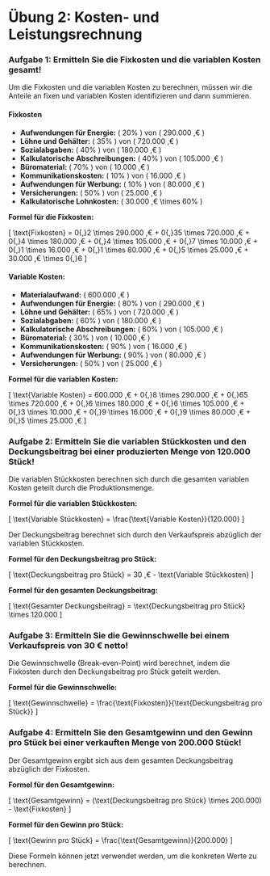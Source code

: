 # Übung 2: Kosten- und Leistungsrechnung

### Aufgabe 1: Ermitteln Sie die Fixkosten und die variablen Kosten gesamt!

Um die Fixkosten und die variablen Kosten zu berechnen, müssen wir die Anteile an fixen und variablen Kosten identifizieren und dann summieren.

#### Fixkosten

- **Aufwendungen für Energie:** \( 20\% \) von \( 290.000 \,€ \)
- **Löhne und Gehälter:** \( 35\% \) von \( 720.000 \,€ \)
- **Sozialabgaben:** \( 40\% \) von \( 180.000 \,€ \)
- **Kalkulatorische Abschreibungen:** \( 40\% \) von \( 105.000 \,€ \)
- **Büromaterial:** \( 70\% \) von \( 10.000 \,€ \)
- **Kommunikationskosten:** \( 10\% \) von \( 16.000 \,€ \)
- **Aufwendungen für Werbung:** \( 10\% \) von \( 80.000 \,€ \)
- **Versicherungen:** \( 50\% \) von \( 25.000 \,€ \)
- **Kalkulatorische Lohnkosten:** \( 30.000 \,€ \times 60\% \)

**Formel für die Fixkosten:**

\[
\text{Fixkosten} = 0{,}2 \times 290.000 \,€ + 0{,}35 \times 720.000 \,€ + 0{,}4 \times 180.000 \,€ + 0{,}4 \times 105.000 \,€ + 0{,}7 \times 10.000 \,€ + 0{,}1 \times 16.000 \,€ + 0{,}1 \times 80.000 \,€ + 0{,}5 \times 25.000 \,€ + 30.000 \,€ \times 0{,}6
\]

#### Variable Kosten:
- **Materialaufwand:** \( 600.000 \,€ \)
- **Aufwendungen für Energie:** \( 80\% \) von \( 290.000 \,€ \)
- **Löhne und Gehälter:** \( 65\% \) von \( 720.000 \,€ \)
- **Sozialabgaben:** \( 60\% \) von \( 180.000 \,€ \)
- **Kalkulatorische Abschreibungen:** \( 60\% \) von \( 105.000 \,€ \)
- **Büromaterial:** \( 30\% \) von \( 10.000 \,€ \)
- **Kommunikationskosten:** \( 90\% \) von \( 16.000 \,€ \)
- **Aufwendungen für Werbung:** \( 90\% \) von \( 80.000 \,€ \)
- **Versicherungen:** \( 50\% \) von \( 25.000 \,€ \)

**Formel für die variablen Kosten:**

\[
\text{Variable Kosten} = 600.000 \,€ + 0{,}8 \times 290.000 \,€ + 0{,}65 \times 720.000 \,€ + 0{,}6 \times 180.000 \,€ + 0{,}6 \times 105.000 \,€ + 0{,}3 \times 10.000 \,€ + 0{,}9 \times 16.000 \,€ + 0{,}9 \times 80.000 \,€ + 0{,}5 \times 25.000 \,€ 
\]

### Aufgabe 2: Ermitteln Sie die variablen Stückkosten und den Deckungsbeitrag bei einer produzierten Menge von 120.000 Stück!
Die variablen Stückkosten berechnen sich durch die gesamten variablen Kosten geteilt durch die Produktionsmenge.

**Formel für die variablen Stückkosten:**

\[
\text{Variable Stückkosten} = \frac{\text{Variable Kosten}}{120.000}
\]

Der Deckungsbeitrag berechnet sich durch den Verkaufspreis abzüglich der variablen Stückkosten.

**Formel für den Deckungsbeitrag pro Stück:**

\[
\text{Deckungsbeitrag pro Stück} = 30 \,€ - \text{Variable Stückkosten}
\]

**Formel für den gesamten Deckungsbeitrag:**

\[
\text{Gesamter Deckungsbeitrag} = \text{Deckungsbeitrag pro Stück} \times 120.000
\]

### Aufgabe 3: Ermitteln Sie die Gewinnschwelle bei einem Verkaufspreis von 30 € netto!
Die Gewinnschwelle (Break-even-Point) wird berechnet, indem die Fixkosten durch den Deckungsbeitrag pro Stück geteilt werden.

**Formel für die Gewinnschwelle:**

\[
\text{Gewinnschwelle} = \frac{\text{Fixkosten}}{\text{Deckungsbeitrag pro Stück}}
\]

### Aufgabe 4: Ermitteln Sie den Gesamtgewinn und den Gewinn pro Stück bei einer verkauften Menge von 200.000 Stück!
Der Gesamtgewinn ergibt sich aus dem gesamten Deckungsbeitrag abzüglich der Fixkosten.

**Formel für den Gesamtgewinn:**

\[
\text{Gesamtgewinn} = (\text{Deckungsbeitrag pro Stück} \times 200.000) - \text{Fixkosten}
\]

**Formel für den Gewinn pro Stück:**

\[
\text{Gewinn pro Stück} = \frac{\text{Gesamtgewinn}}{200.000}
\]

Diese Formeln können jetzt verwendet werden, um die konkreten Werte zu berechnen.